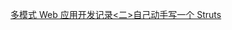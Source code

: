 [多模式 Web 应用开发记录<二>自己动手写一个 Struts](https://mp.weixin.qq.com/s?__biz=MzU1OTgyMDc3Mg==&mid=2247485749&idx=1&sn=0c07474cf571fa2d428a8adb22148609&chksm=fc1033becb67baa8fd2c3749d10a3e610d3e99724824fcfe97fbeed238a9cf22bf0168cfc89a&token=1275092718&lang=zh_CN#rd)
